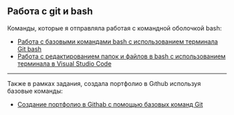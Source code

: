 ## Работа с git и bash
Команды, которые я отправляла работая с командной оболочкой bash:
-  [Работа с базовыми командами bash с использованием терминала Git bash](https://github.com/ksgavrilenko/git_bash/commit/eaa6ac74d7ba61a5b566124ceb5998dbb41869b0)
-  [Работа с редактированием папок и файлов в bash с использованием терминала в Visual Studio Code](https://github.com/ksgavrilenko/git_bash/commit/8d1600fb8575244b2686f0845cd92902f6a20a5c)

___



Также в рамках задания, создала портфолио в Gıthub используя базовые команды:
-  [Создание портфолио в Githab с помощью базовых команд Git](https://github.com/ksgavrilenko/git_bash/commit/53e79506c9a402f0b56c98a23c97040254d9af9f)

